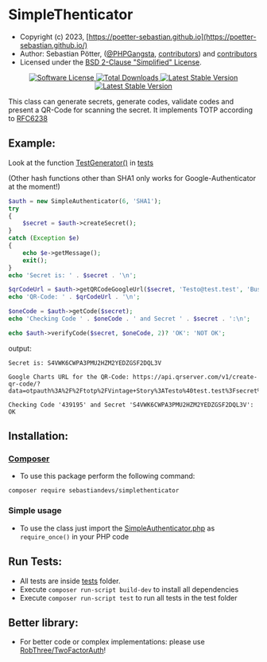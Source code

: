 # SimpleThenticator

* Copyright (c) 2023, [https://poetter-sebastian.github.io](https://poetter-sebastian.github.io/)
* Author: Sebastian Pötter, ([@PHPGangsta](https://github.com/PHPGangsta/GoogleAuthenticator), [contributors](https://github.com/PHPGangsta/GoogleAuthenticator/graphs/contributors)) and [contributors](https://github.com/poetter-sebastian/SimpleThenticator/graphs/contributors)
* Licensed under the [BSD 2-Clause "Simplified" License](https://github.com/poetter-sebastian/SimpleThenticator/blob/main/LICENSE).

<p align="center">
    <a href="LICENSE" target="_blank">
        <img alt="Software License" src="https://img.shields.io/badge/lisence-BSD_2_Clause-green?style=flat-square">
    </a>
    <a href="https://packagist.org/packages/sebastiandevs/simplethenticator" target="_blank">
        <img alt="Total Downloads" src="https://img.shields.io/packagist/dt/sebastiandevs/simplethenticator.svg?style=flat-square">
    </a>
    <a href="https://packagist.org/packages/sebastiandevs/simplethenticator" target="_blank">
        <img alt="Latest Stable Version" src="https://img.shields.io/packagist/v/sebastiandevs/simplethenticator.svg?style=flat-square&label=stable">
    </a>
    <a href="https://github.com/poetter-sebastian/SimpleThenticator/actions/workflows/phpunit_tests.yml" target="_blank">
        <img alt="Latest Stable Version" src="https://github.com/poetter-sebastian/SimpleThenticator/actions/workflows/phpunit_tests.yml/badge.svg?branch=develop">
    </a>
</p>

This class can generate secrets, generate codes, validate codes and present a QR-Code for scanning the secret. It implements TOTP
according to [RFC6238](https://tools.ietf.org/html/rfc6238)

Example:
------

Look at the function [TestGenerator()](https://github.com/poetter-sebastian/SimpleThenticator/blob/main/tests/SimpleAuthenticatorTest.php) in [tests](https://github.com/poetter-sebastian/SimpleThenticator/tree/main/tests)

(Other hash functions other than SHA1 only works for Google-Authenticator at the moment!)
```php
$auth = new SimpleAuthenticator(6, 'SHA1');
try
{
    $secret = $auth->createSecret();
}
catch (Exception $e)
{
    echo $e->getMessage();
    exit();
}
echo 'Secret is: ' . $secret . '\n';

$qrCodeUrl = $auth->getQRCodeGoogleUrl($secret, 'Testo@test.test', 'Business');
echo 'QR-Code: ' . $qrCodeUrl . '\n';

$oneCode = $auth->getCode($secret);
echo 'Checking Code ' . $oneCode . ' and Secret ' . $secret . ':\n';

echo $auth->verifyCode($secret, $oneCode, 2)? 'OK': 'NOT OK';

```
output:
```
Secret is: S4VWK6CWPA3PMU2HZM2YEDZGSF2DQL3V

Google Charts URL for the QR-Code: https://api.qrserver.com/v1/create-qr-code/?data=otpauth%3A%2F%2Ftotp%2FVintage+Story%3ATesto%40test.test%3Fsecret%3DS4VWK6CWPA3PMU2HZM2YEDZGSF2DQL3V%26algorithm%3DSHA256%26issuer%3DVintage+Story&size=200x200&ecc=M

Checking Code '439195' and Secret 'S4VWK6CWPA3PMU2HZM2YEDZGSF2DQL3V':
OK
```

Installation:
-------------
### [Composer](https://getcomposer.org/doc/01-basic-usage.md)

- To use this package perform the following command:

```composer require sebastiandevs/simplethenticator```

### Simple usage

- To use the class just import the [SimpleAuthenticator.php](https://github.com/poetter-sebastian/SimpleThenticator/blob/main/src/SimpleAuthenticator.php) as ```require_once()``` in your PHP code

Run Tests:
----------

- All tests are inside [tests](https://github.com/poetter-sebastian/SimpleThenticator/tree/main/tests) folder.
- Execute `composer run-script build-dev` to install all dependencies
- Execute `composer run-script test` to run all tests in the test folder

Better library:
----------
- For better code or complex implementations: please use [RobThree/TwoFactorAuth](https://github.com/RobThree/TwoFactorAuth)!
